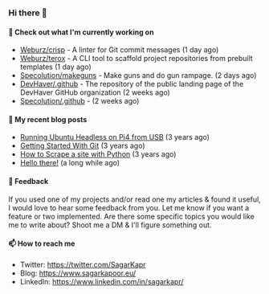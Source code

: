 ### Hi there 👋

#### 👷 Check out what I'm currently working on

- [Weburz/crisp](https://github.com/Weburz/crisp) - A linter for Git commit messages (1 day ago)
- [Weburz/terox](https://github.com/Weburz/terox) - A CLI tool to scaffold project repositories from prebuilt templates (1 day ago)
- [Specolution/makeguns](https://github.com/Specolution/makeguns) - Make guns and do gun rampage. (2 days ago)
- [DevHaver/.github](https://github.com/DevHaver/.github) - The repository of the public landing page of the DevHaver GitHub organization (2 weeks ago)
- [Specolution/.github](https://github.com/Specolution/.github) -  (2 weeks ago)


#### 📜 My recent blog posts

- [Running Ubuntu Headless on Pi4 from USB](https://www.sagarkapoor.eu/raspberry-pi4-headless-ubuntu-from-usb/) (3 years ago)
- [Getting Started With Git](https://www.sagarkapoor.eu/getting-started-with-git/) (3 years ago)
- [How to Scrape a site with Python](https://www.sagarkapoor.eu/how-to-scrape-with-python/) (3 years ago)
- [Hello there!](https://www.sagarkapoor.eu/about/) (a long while ago)


#### 💬 Feedback

If you used one of my projects and/or read one my articles & found it useful, I would love to hear some feedback from you. Let me know if you want a feature or two implemented. Are there some specific topics you would like me to write about? Shoot me a DM & I'll figure something out.

#### 📫 How to reach me

- Twitter: https://twitter.com/SagarKapr
- Blog: https://www.sagarkapoor.eu/
- LinkedIn: https://www.linkedin.com/in/sagarkapr/